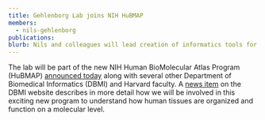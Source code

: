 ```yaml
---
title: Gehlenborg Lab joins NIH HuBMAP
members:
  - nils-gehlenborg
publications:
blurb: Nils and colleagues will lead creation of informatics tools for major NIH effort to assemble a molecular atlas of human tissues.
---
```


The lab will be part of the new NIH Human BioMolecular Atlas Program (HuBMAP) [announced today](https://www.nih.gov/news-events/news-releases/nih-build-detailed-map-cells-within-human-body) along with several other Department of Biomedical Informatics (DBMI) and Harvard faculty. A [news item](http://dbmi.hms.harvard.edu/news/faculty-join-nih-hubmap) on the DBMI website describes in more detail how we will be involved in this exciting new program to understand how human tissues are organized and function on a molecular level.
